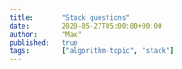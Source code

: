 ```yaml
---
title:       "Stack questions"
date:        2020-05-27T05:00:00+00:00
author:      "Max"
published:   true
tags:        ["algorithm-topic", "stack"]
---
```

